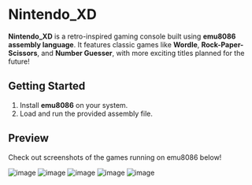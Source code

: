 # Nintendo_XD

**Nintendo_XD** is a retro-inspired gaming console built using **emu8086 assembly language**. It features classic games like **Wordle**, **Rock-Paper-Scissors**, and **Number Guesser**, with more exciting titles planned for the future!

## Getting Started

1. Install **emu8086** on your system.
2. Load and run the provided assembly file.

## Preview

Check out screenshots of the games running on emu8086 below!

![image](https://github.com/username/repository/blob/main/path-to-image1.png?raw=true)
![image](https://github.com/username/repository/blob/main/path-to-image2.png?raw=true)
![image](https://github.com/username/repository/blob/main/path-to-image3.png?raw=true)
![image](https://github.com/username/repository/blob/main/path-to-image4.png?raw=true)
![image](https://github.com/username/repository/blob/main/path-to-image5.png?raw=true)
